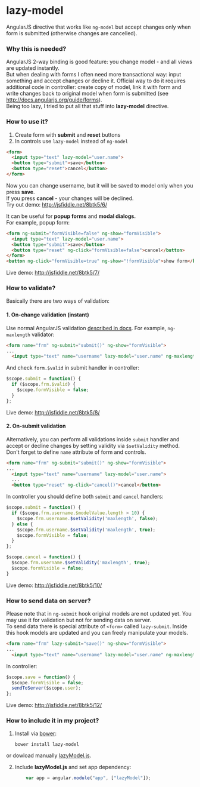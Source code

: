 lazy-model
==========

AngularJS directive that works like `ng-model` but accept changes only when form is submitted (otherwise changes are cancelled).

### Why this is needed?
AngularJS 2-way binding is good feature: you change model - and all views are updated instantly.  
But when dealing with forms I often need more transactional way: input something and accept changes or decline it. Official way to do it requires additional code in controller: create copy of model, link it with form and write changes back to original model when form is submitted (see http://docs.angularjs.org/guide/forms).  
Being too lazy, I tried to put all that stuff into **lazy-model** directive.

### How to use it?
1. Create form with **submit** and **reset** buttons
2. In controls use `lazy-model` instead of `ng-model`

````html
<form>
  <input type="text" lazy-model="user.name">
  <button type="submit">save</button>
  <button type="reset">cancel</button>
</form>
````

Now you can change username, but it will be saved to model only when you press **save**.   
If you press **cancel** - your changes will be declined.   
Try out demo: http://jsfiddle.net/8btk5/6/

It can be useful for **popup forms** and **modal dialogs.**  
For example, popup form: 
````html
<form ng-submit="formVisible=false" ng-show="formVisible">
  <input type="text" lazy-model="user.name">
  <button type="submit">save</button>
  <button type="reset" ng-click="formVisible=false">cancel</button>
</form>
<button ng-click="formVisible=true" ng-show="!formVisible">show form</button>
````
Live demo: http://jsfiddle.net/8btk5/7/

### How to validate?
Basically there are two ways of validation:

#### 1. On-change validation (instant)
Use normal AngularJS validation [described in docs](http://docs.angularjs.org/guide/forms).
For example, `ng-maxlength` validator:
````html
<form name="frm" ng-submit="submit()" ng-show="formVisible">
...
  <input type="text" name="username" lazy-model="user.name" ng-maxlength="10">
````
And check `form.$valid` in submit handler in controller:
````js
$scope.submit = function() {    
  if ($scope.frm.$valid) {
    $scope.formVisible = false;
  }
};
````
Live demo: http://jsfiddle.net/8btk5/8/

#### 2. On-submit validation
Alternatively, you can perform all validations inside `submit` handler and accept or decline
changes by setting validity via `$setValidity` method. Don't forget to define `name` attribute 
of form and controls.

````html
<form name="frm" ng-submit="submit()" ng-show="formVisible">
...
  <input type="text" name="username" lazy-model="user.name">
  ...
  <button type="reset" ng-click="cancel()">cancel</button>
````
In controller you should define both `submit` and `cancel` handlers:
````js
$scope.submit = function() {
  if ($scope.frm.username.$modelValue.length > 10) {
    $scope.frm.username.$setValidity('maxlength', false);  
  } else {
    $scope.frm.username.$setValidity('maxlength', true);
    $scope.formVisible = false;
  }  
};

$scope.cancel = function() {
  $scope.frm.username.$setValidity('maxlength', true);
  $scope.formVisible = false;
}

````

Live demo: http://jsfiddle.net/8btk5/10/ 

### How to send data on server?
Please note that in `ng-submit` hook original models are not updated yet.
You may use it for validation but not for sending data on server.  
To send data there is special attribute of `<form>` called `lazy-submit`. 
Inside this hook models are updated and you can freely manipulate your models.

````html
<form name="frm" lazy-submit="save()" ng-show="formVisible">
...
  <input type="text" name="username" lazy-model="user.name" ng-maxlength="10">
````

In controller:
````js
$scope.save = function() { 
  $scope.formVisible = false;
  sendToServer($scope.user);   
};
````

Live demo: http://jsfiddle.net/8btk5/12/

### How to include it in my project?
1. Install via [bower](http://bower.io):
    ````
    bower install lazy-model
    ````
or dowload manually [lazyModel.js](http://vitalets.github.io/lazy-model/lazyModel.js).

2. Include **lazyModel.js** and set app dependency:

    ````js
        var app = angular.module("app", ["lazyModel"]);
    ````

